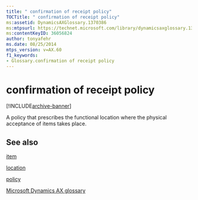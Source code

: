 ```yaml
---
title: " confirmation of receipt policy"
TOCTitle: " confirmation of receipt policy"
ms:assetid: DynamicsAXGlossary.1370386
ms:mtpsurl: https://technet.microsoft.com/library/dynamicsaxglossary.1370386(v=AX.60)
ms:contentKeyID: 36056824
author: tonyafehr
ms.date: 08/25/2014
mtps_version: v=AX.60
f1_keywords:
- Glossary.confirmation of receipt policy
---
```


# confirmation of receipt policy


[!INCLUDE[archive-banner](includes/archive-banner.md)]

A policy that prescribes the functional location where the physical acceptance of items takes place.

## See also

[item](item.md)

[location](location.md)

[policy](policy.md)

[Microsoft Dynamics AX glossary](glossary/microsoft-dynamics-ax-glossary.md)

  


